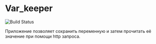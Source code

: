 # Var_keeper

![Build Status](https://github.com/SERAPH-VAL/var_keeper/actions/workflows/staging.yml/badge.svg) 

Приложение позволяет сохранить переменную и затем прочитать её значение при помощи http запроса.
